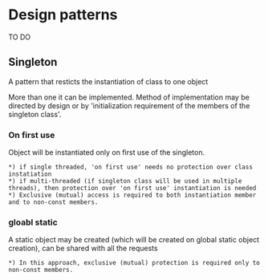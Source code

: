 # Design patterns

TO DO
## Singleton

A pattern that resticts the instantiation of class to one object

More than one it can be implemented.
Method of implementation may be directed by design or by 'initialization requirement of the members of the singleton class'.

### On first use
Object will be instantiated only on first use of the singleton.

    *) if single threaded, 'on first use' needs no protection over class instatiation
    *) if multi-threaded (if singleton class will be used in multiple threads), then protection over 'on first use' instantiation is needed
    *) Exclusive (mutual) access is required to both instantiation member and to non-const members.

### gloabl static
A static object may be created (which will be created on global static object creation), can be shared with all the requests
    
    *) In this approach, exclusive (mutual) protection is required only to non-const members.
